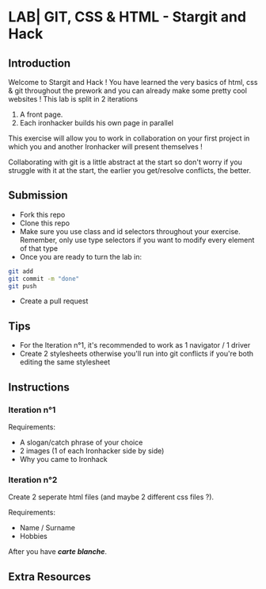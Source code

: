 # LAB| GIT, CSS & HTML - Stargit and Hack

## Introduction

Welcome to Stargit and Hack !
You have learned the very basics of html, css & git throughout the prework and you can already make some pretty cool websites !
This lab is split in 2 iterations

1.  A front page.
2.  Each ironhacker builds his own page in parallel

This exercise will allow you to work in collaboration on your first project in which you and another Ironhacker will present themselves !

Collaborating with git is a little abstract at the start so don't worry if you struggle with it at the start, the earlier you get/resolve conflicts, the better.

## Submission

- Fork this repo
- Clone this repo
- Make sure you use class and id selectors throughout your exercise. Remember, only use type selectors if you want to modify every element of that type
- Once you are ready to turn the lab in:

```bash
git add
git commit -m "done"
git push
```

- Create a pull request

## Tips

- For the Iteration n°1, it's recommended to work as 1 navigator / 1 driver
- Create 2 stylesheets otherwise you'll run into git conflicts if you're both editing the same stylesheet

## Instructions

### Iteration n°1

Requirements:

- A slogan/catch phrase of your choice
- 2 images (1 of each Ironhacker side by side)
- Why you came to Ironhack

### Iteration n°2

Create 2 seperate html files (and maybe 2 different css files ?).

Requirements:

- Name / Surname
- Hobbies

After you have **_carte blanche_**.

## Extra Resources
